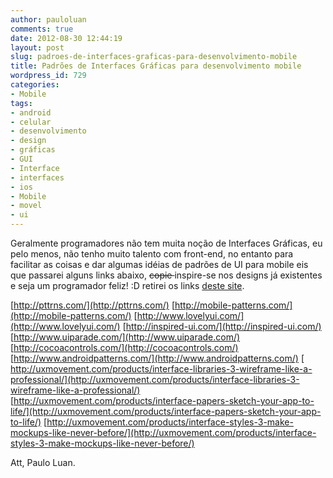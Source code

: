 ```yaml
---
author: pauloluan
comments: true
date: 2012-08-30 12:44:19
layout: post
slug: padroes-de-interfaces-graficas-para-desenvolvimento-mobile
title: Padrões de Interfaces Gráficas para desenvolvimento mobile
wordpress_id: 729
categories:
- Mobile
tags:
- android
- celular
- desenvolvimento
- design
- gráficas
- GUI
- Interface
- interfaces
- ios
- Mobile
- movel
- ui
---
```


Geralmente programadores não tem muita noção de Interfaces Gráficas, eu pelo menos, não tenho muito talento com front-end, no entanto para facilitar as coisas e dar algumas idéias de padrões de UI para mobile eis que passarei alguns links abaixo, <del>copie </del>inspire-se nos designs já existentes e seja um programador feliz! :D retirei os links [deste site](http://uxmovement.com/resources/best-collection-of-mobile-user-interface-patterns/).

<!-- more -->

[http://pttrns.com/](http://pttrns.com/)
[http://mobile-patterns.com/](http://mobile-patterns.com/)
[http://www.lovelyui.com/](http://www.lovelyui.com/)
[http://inspired-ui.com/](http://inspired-ui.com/)
[http://www.uiparade.com/](http://www.uiparade.com/)
[http://cocoacontrols.com/](http://cocoacontrols.com/)
[http://www.androidpatterns.com/](http://www.androidpatterns.com/)
[ http://uxmovement.com/products/interface-libraries-3-wireframe-like-a-professional/](http://uxmovement.com/products/interface-libraries-3-wireframe-like-a-professional/)
[http://uxmovement.com/products/interface-papers-sketch-your-app-to-life/](http://uxmovement.com/products/interface-papers-sketch-your-app-to-life/)
[http://uxmovement.com/products/interface-styles-3-make-mockups-like-never-before/](http://uxmovement.com/products/interface-styles-3-make-mockups-like-never-before/)

Att, Paulo Luan.
